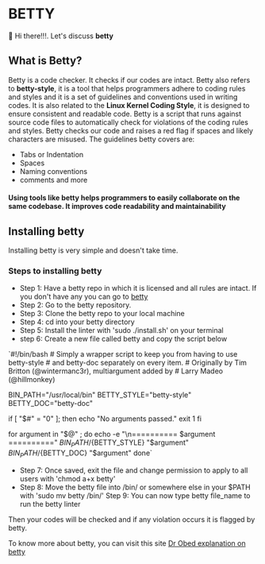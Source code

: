 # BETTY
👋 Hi there!!!. Let's discuss **betty**

## What is Betty?
Betty is a code checker. It checks if our codes are intact.
Betty also refers to **betty-style**, it is a tool that helps programmers adhere to coding rules and styles and it is a set of guidelines and conventions used in writing codes. It is also related to the **Linux Kernel Coding Style**, it is designed to ensure consistent and readable code.
Betty is a script that runs against source code files to automatically check for violations of the coding rules and styles.
Betty checks our code and raises a red flag if spaces and likely characters are misused.
The guidelines betty covers are:
- Tabs or Indentation
- Spaces
- Naming conventions
- comments and more

#### Using tools like betty helps programmers to easily collaborate on the same codebase. It improves code readability and maintainability

## Installing betty
Installing betty is very simple and doesn't take time.
### Steps to installing betty
- Step 1: Have a betty repo in which it is licensed and all rules are intact. If you don't have any you can go to [betty](https://github.com/alx-tools/Betty)
- Step 2: Go to the betty repository.
- Step 3: Clone the betty repo to your local machine
- Step 4: cd into your betty directory
- Step 5: Install the linter with 'sudo ./install.sh' on your terminal
- step 6: Create a new file called betty and copy the script below

`#!/bin/bash
\# Simply a wrapper script to keep you from having to use betty-style
\# and betty-doc separately on every item.
\# Originally by Tim Britton (@wintermanc3r), multiargument added by
\# Larry Madeo (@hillmonkey)

BIN_PATH="/usr/local/bin"
BETTY_STYLE="betty-style"
BETTY_DOC="betty-doc"

if [ "$#" = "0" ]; then
    echo "No arguments passed."
    exit 1
fi

for argument in "$@" ; do
    echo -e "\n========== $argument =========="
    ${BIN_PATH}/${BETTY_STYLE} "$argument"
    ${BIN_PATH}/${BETTY_DOC} "$argument"
done`

- Step 7: Once saved, exit the file and change permission to apply to all users with 'chmod a+x betty'
- Step 8: Move the betty file into /bin/ or somewhere else in your $PATH with 'sudo mv betty /bin/'
Step 9: You can now type betty file_name to run the betty linter

Then your codes will be checked and if any violation occurs it is flagged by betty.

To know more about betty, you can visit this site [Dr Obed explanation on betty](https://blog.ehoneahobed.com/betty-styles-for-c-programming-explained)
